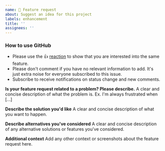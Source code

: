 ```yaml
---
name: 🚀 Feature request
about: Suggest an idea for this project
labels: enhancement
title: ''
assignees: ''
---
```

<!--Thanks for reporting issues back to Devmon!

Note: This is the **issue tracker of Devmon**, please do NOT use this to get answers to your questions or get help for fixing your installation. This is a place to report bugs to developers, after your server has been debugged. You can find help debugging your system on the documentationm, on the wiki or on the discussions 

Devmon is an open source project backed by volunteers.

Guidelines for submitting issues:

* Please search the existing issues first, it's likely that your issue was already reported or even fixed.
    - Go to https://github.com/bonomani/devmon/issues and type any word in the top search/command bar. You probably see something like "We couldn’t find any repositories matching ..." then click "Issues" in the left navigation.
    - You can also filter by appending e. g. "state:open" to the search string.
    - More info on search syntax within github: https://help.github.com/articles/searching-issues
    
* This repository https://github.com/bonomani/devmon/issues is *only* for issues within the Devmon Server code. 
  
* SECURITY: Report any potential security bug to us via ...
-->
### How to use GitHub

* Please use the 👍 [reaction](https://blog.github.com/2016-03-10-add-reactions-to-pull-requests-issues-and-comments/) to show that you are interested into the same feature.
* Please don't comment if you have no relevant information to add. It's just extra noise for everyone subscribed to this issue.
* Subscribe to receive notifications on status change and new comments. 


**Is your feature request related to a problem? Please describe.**
A clear and concise description of what the problem is. Ex. I'm always frustrated when [...]

**Describe the solution you'd like**
A clear and concise description of what you want to happen.

**Describe alternatives you've considered**
A clear and concise description of any alternative solutions or features you've considered.

**Additional context**
Add any other context or screenshots about the feature request here.
